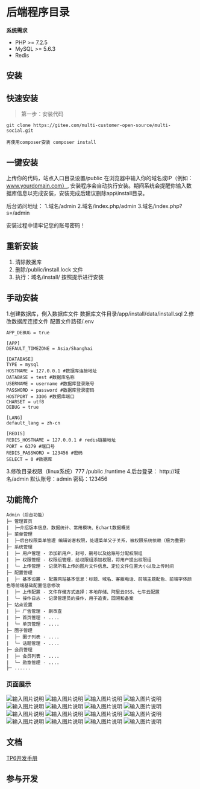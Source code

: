 后端程序目录
===============

**系统需求**

- PHP >= 7.2.5
- MySQL >= 5.6.3
- Redis

## 安装

## 快速安装

> 第一步：安装代码

```
git clone https://gitee.com/multi-customer-open-source/multi-social.git
```
```
再使用composer安装 composer install
```

## 一键安装
上传你的代码，站点入口目录设置/public
在浏览器中输入你的域名或IP（例如：www.yourdomain.com）,
安装程序会自动执行安装。期间系统会提醒你输入数据库信息以完成安装，安装完成后建议删除app\install目录。

后台访问地址：
1.域名/admin
2.域名/index.php/admin
3.域名/index.php?s=/admin


安装过程中请牢记您的账号密码！

## 重新安装
1. 清除数据库
2. 删除/public/install.lock 文件
3. 执行：域名/install/ 按照提示进行安装
## 手动安装
1.创建数据库，倒入数据库文件
数据库文件目录/app/install/data/install.sql
2.修改数据库连接文件
配置文件路径/.env
~~~
APP_DEBUG = true

[APP]
DEFAULT_TIMEZONE = Asia/Shanghai

[DATABASE]
TYPE = mysql
HOSTNAME = 127.0.0.1 #数据库连接地址
DATABASE = test #数据库名称
USERNAME = username #数据库登录账号
PASSWORD = password #数据库登录密码
HOSTPORT = 3306 #数据库端口
CHARSET = utf8
DEBUG = true

[LANG]
default_lang = zh-cn

[REDIS]
REDIS_HOSTNAME = 127.0.0.1 # redis链接地址
PORT = 6379 #端口号
REDIS_PASSWORD = 123456 #密码
SELECT = 0 #数据库
~~~
3.修改目录权限（linux系统）777
/public
/runtime
4.后台登录：
http://域名/admin
默认账号：admin 密码：123456

## 功能简介
 
 ```
 Admin（后台功能）
 ├─ 管理首页
 |  ├─介绍版本信息、数据统计、常用模块、Echart数据概览
 ├─ 菜单管理
 |  ├─后台权限菜单管理 编辑访客权限，处理菜单父子关系，被权限系统依赖（极为重要）
 ├─ 系统管理
 |  ├─ 用户管理 - 添加新用户，封号，删号以及给账号分配权限组
 |  ├─ 权限管理 - 权限组管理，给权限组添加权限，将用户提出权限组
 |  └─ 上传管理 - 记录所有上传的图片文件信息、定位文件位置大小以及上传时间
 ├─ 配置管理
 |  ├─ 基本设置 - 配置网站基本信息：标题、域名、客服电话、前端主题配色、前端字体颜色等前端基础配置信息修改
 |  ├─ 上传配置 - 文件存储方式选择：本地存储、阿里云OSS、七牛云配置
 |  └─ 操作日志 - 记录管理员的操作，用于追责，回溯和备案
 ├─ 站点设置
 |  ├─ 广告管理 - 删改查
 |  ├─ 首页管理 - ....
 |  └─ 单页管理 - ....
 ├─ 圈子管理
 |  ├─ 圈子列表 - ....
 |  └─ 话题管理 - ....
 ├─ 会员管理
 |  ├─ 会员列表 - ....
 |  └─ 勋章管理 - ....
 ├─ ......
 ```

### 页面展示
![输入图片说明](https://gitee.com/multi-customer-open-source/multi-social/tree/master/ReadmeImages/1.png "1.png")
![输入图片说明](https://gitee.com/multi-customer-open-source/multi-social/tree/master/ReadmeImages/2.png "2.png")
![输入图片说明](https://gitee.com/multi-customer-open-source/multi-social/tree/master/ReadmeImages/3.png "3.png")
![输入图片说明](https://gitee.com/multi-customer-open-source/multi-social/tree/master/ReadmeImages/4.png "4.png")
![输入图片说明](https://gitee.com/multi-customer-open-source/multi-social/tree/master/ReadmeImages/5.png "5.png")
![输入图片说明](https://gitee.com/multi-customer-open-source/multi-social/tree/master/ReadmeImages/6.png "6.png")
![输入图片说明](https://gitee.com/multi-customer-open-source/multi-social/tree/master/ReadmeImages/7.png "7.png")
![输入图片说明](https://gitee.com/multi-customer-open-source/multi-social/tree/master/ReadmeImages/8.png "8.png")
![输入图片说明](https://gitee.com/multi-customer-open-source/multi-social/tree/master/ReadmeImages/9.png "9.png")
![输入图片说明](https://gitee.com/multi-customer-open-source/multi-social/tree/master/ReadmeImages/10.png "10.png")
![输入图片说明](https://gitee.com/multi-customer-open-source/multi-social/tree/master/ReadmeImages/11.png "11.png")
![输入图片说明](https://gitee.com/multi-customer-open-source/multi-social/tree/master/ReadmeImages/12.png "12.png")
![输入图片说明](https://gitee.com/multi-customer-open-source/multi-social/tree/master/ReadmeImages/13.png "13.png")
![输入图片说明](https://gitee.com/multi-customer-open-source/multi-social/tree/master/ReadmeImages/14.png "14.png")
![输入图片说明](https://gitee.com/multi-customer-open-source/multi-social/tree/master/ReadmeImages/15.png "15.png")
![输入图片说明](https://gitee.com/multi-customer-open-source/multi-social/tree/master/ReadmeImages/16.png "16.png")


## 文档

[TP6开发手册](https://www.kancloud.cn/manual/thinkphp6_0/content)


## 参与开发

